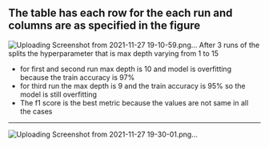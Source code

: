 
The table has each row for the each run and columns are as specified in the figure
-----------
![Uploading Screenshot from 2021-11-27 19-10-59.png…]()
After 3 runs of the splits the hyperparameter that is max depth varying from 1 to 15
- for first and second run max depth is 10 and model is overfitting because the train accuracy is 97%
- for third run the max depth is 9 and the train accuracy is 95% so the model is still overfitting 
- The f1 score is the best metric because the values are not same in all the cases  
-----------

![Uploading Screenshot from 2021-11-27 19-30-01.png…]()
